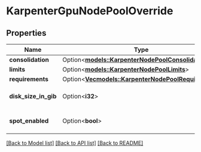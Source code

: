 # KarpenterGpuNodePoolOverride

## Properties

Name | Type | Description | Notes
------------ | ------------- | ------------- | -------------
**consolidation** | Option<[**models::KarpenterNodePoolConsolidation**](KarpenterNodePoolConsolidation.md)> |  | [optional]
**limits** | Option<[**models::KarpenterNodePoolLimits**](KarpenterNodePoolLimits.md)> |  | [optional]
**requirements** | Option<[**Vec<models::KarpenterNodePoolRequirement>**](KarpenterNodePoolRequirement.md)> |  | [optional]
**disk_size_in_gib** | Option<**i32**> |  | [optional][default to 100]
**spot_enabled** | Option<**bool**> |  | [optional][default to false]

[[Back to Model list]](../README.md#documentation-for-models) [[Back to API list]](../README.md#documentation-for-api-endpoints) [[Back to README]](../README.md)



